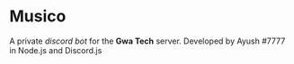 <h1> Musico </h1>
A private <i> discord bot </i> for the <b> Gwa Tech</b>
server. Developed by Ayush #7777 in Node.js and Discord.js

